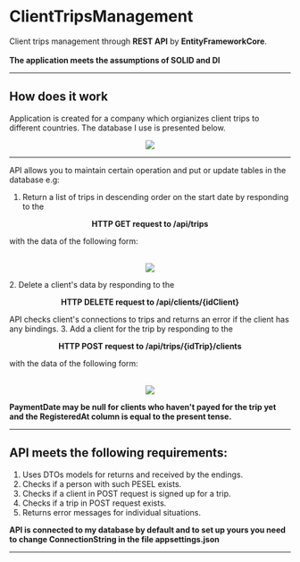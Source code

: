 # ClientTripsManagement
Client trips management through <b>REST API</b> by <b>EntityFrameworkCore</b>.<br>
<br>
<b>The application meets the assumptions of SOLID and DI</b>

<hr>

## How does it work

  Application is created for a company which orgianizes client trips to different countries.
  The database I use is presented below.

<p align="center">
  <img src=https://user-images.githubusercontent.com/74014874/170800079-d6d24264-fa54-46fb-a99e-cd7d55b5f51a.png
   >
</p>

<hr>

  API allows you to maintain certain operation and put or update tables in the database e.g:

1. Return a list of trips in descending order on the start date by responding to the
<p align="center">
  <b>HTTP GET request to /api/trips</b>
</p>
  with the data of the following form:
 <p align="center">
  <br />
 <img src=https://user-images.githubusercontent.com/74014874/170800426-2f784952-8128-4195-bc94-ec301dea5e91.png
  >
</p>
2. Delete a client's data by responding to the
<p align="center">
  <b>HTTP DELETE request to /api/clients/{idClient}</b>
</p> 
  API checks client's connections to trips and returns an error if the client has any bindings.
3. Add a client for the trip by responding to the 
<p align="center">
  <b>HTTP POST request to /api/trips/{idTrip}/clients</b>
</p>
  with the data of the following form:
  
<p align="center">
  <br />
  <img src=https://user-images.githubusercontent.com/74014874/170800186-22bff4f2-0356-4bf9-ad0f-259b57d606c5.png
   >
</p>

  **PaymentDate may be null for clients who haven't payed for the trip yet and the RegisteredAt column is equal to the present tense.**
  
<hr>
  
  ## API meets the following requirements:
  1. Uses DTOs models for returns and received by the endings.
  2. Checks if a person with such PESEL exists.
  3. Checks if a client in POST request is signed up for a trip.
  4. Checks if a trip in POST request exists.
  5. Returns error messages for individual situations.


  **API is connected to my database by default and to set up yours you need to change ConnectionString in the file appsettings.json**

<hr>

